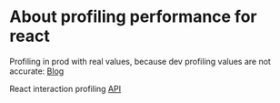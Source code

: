
# About profiling performance for react

Profiling in prod with real values, because dev profiling values are not accurate: [Blog](https://kentcdodds.com/blog/profile-a-react-app-for-performance)

React interaction profiling [API](https://gist.github.com/bvaughn/8de925562903afd2e7a12554adcdda16)